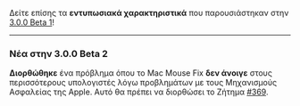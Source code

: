 Δείτε επίσης τα **εντυπωσιακά χαρακτηριστικά** που παρουσιάστηκαν στην [3.0.0 Beta 1](https://github.com/noah-nuebling/mac-mouse-fix/releases/tag/3.0.0-Beta-1.1)!

---

### Νέα στην 3.0.0 Beta 2

**Διορθώθηκε** ένα πρόβλημα όπου το Mac Mouse Fix **δεν άνοιγε** στους περισσότερους υπολογιστές λόγω προβλημάτων με τους Μηχανισμούς Ασφαλείας της Apple. Αυτό θα πρέπει να διορθώσει το Ζήτημα [#369](https://github.com/noah-nuebling/mac-mouse-fix/issues/369).